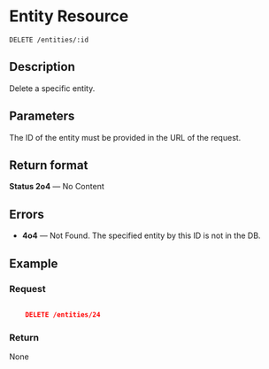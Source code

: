 # Entity Resource

    DELETE /entities/:id

## Description

Delete a specific entity.

## Parameters

The ID of the entity must be provided in the URL of the request.

## Return format

**Status 2o4** — No Content

## Errors

- **4o4** — Not Found. The specified entity by this ID is not in the DB.

## Example

### **Request**

``` json

    DELETE /entities/24

```

### **Return**

None

[entity format]: ../../formats.md#short-format-entity
